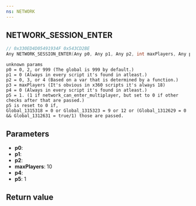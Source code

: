 ```yaml
---
ns: NETWORK
---
```

## NETWORK_SESSION_ENTER

```c
// 0x330ED4D05491934F 0x543CD2BE
Any NETWORK_SESSION_ENTER(Any p0, Any p1, Any p2, int maxPlayers, Any p4, Any p5);
```

```
unknown params  
p0 = 0, 2, or 999 (The global is 999 by default.)  
p1 = 0 (Always in every script it's found in atleast.)  
p2 = 0, 3, or 4 (Based on a var that is determined by a function.)  
p3 = maxPlayers (It's obvious in x360 scripts it's always 18)  
p4 = 0 (Always in every script it's found in atleast.)  
p5 = 1. (1 if network_can_enter_multiplayer, but set to 0 if other checks after that are passed.)  
p5 is reset to 0 if,  
Global_1315318 = 0 or Global_1315323 = 9 or 12 or (Global_1312629 = 0 && Global_1312631 = true/1) those are passed.  
```

## Parameters
* **p0**: 
* **p1**: 
* **p2**: 
* **maxPlayers**: 10
* **p4**: 
* **p5**: 1

## Return value
